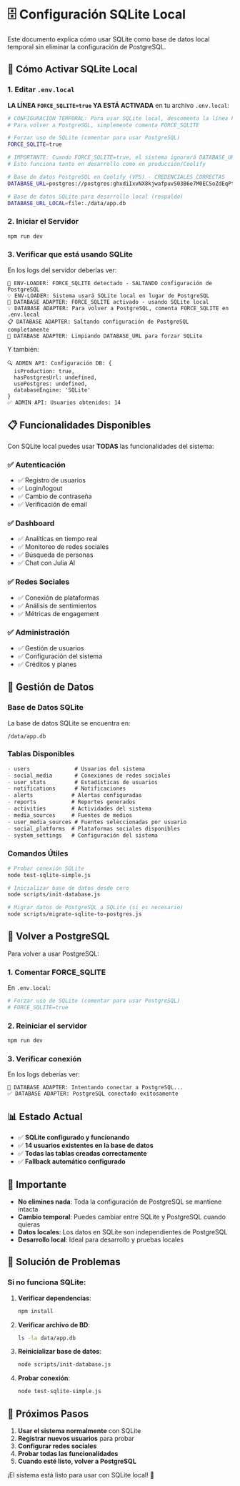 # 🗄️ Configuración SQLite Local

Este documento explica cómo usar SQLite como base de datos local temporal sin eliminar la configuración de PostgreSQL.

## 🚀 Cómo Activar SQLite Local

### 1. Editar `.env.local`

**LA LÍNEA `FORCE_SQLITE=true` YA ESTÁ ACTIVADA** en tu archivo `.env.local`:

```bash
# CONFIGURACIÓN TEMPORAL: Para usar SQLite local, descomenta la línea FORCE_SQLITE
# Para volver a PostgreSQL, simplemente comenta FORCE_SQLITE

# Forzar uso de SQLite (comentar para usar PostgreSQL)
FORCE_SQLITE=true

# IMPORTANTE: Cuando FORCE_SQLITE=true, el sistema ignorará DATABASE_URL y usará SQLite local
# Esto funciona tanto en desarrollo como en producción/Coolify

# Base de datos PostgreSQL en Coolify (VPS) - CREDENCIALES CORRECTAS
DATABASE_URL=postgres://postgres:ghxdiIxvNX8kjwafpuvS03B6e7M0ECSoZdEqPtLJsEW3WxBxn1f6USpp4vb42HIc@aswcsw80wsoskcskkscwscoo:5432/postgres

# Base de datos SQLite para desarrollo local (respaldo)
DATABASE_URL_LOCAL=file:./data/app.db
```

### 2. Iniciar el Servidor

```bash
npm run dev
```

### 3. Verificar que está usando SQLite

En los logs del servidor deberías ver:

```
🔄 ENV-LOADER: FORCE_SQLITE detectado - SALTANDO configuración de PostgreSQL
💡 ENV-LOADER: Sistema usará SQLite local en lugar de PostgreSQL
🔄 DATABASE ADAPTER: FORCE_SQLITE activado - usando SQLite local
💡 DATABASE ADAPTER: Para volver a PostgreSQL, comenta FORCE_SQLITE en .env.local
📋 DATABASE ADAPTER: Saltando configuración de PostgreSQL completamente
🧹 DATABASE ADAPTER: Limpiando DATABASE_URL para forzar SQLite
```

Y también:
```
🔍 ADMIN API: Configuración DB: {
  isProduction: true,
  hasPostgresUrl: undefined,
  usePostgres: undefined,
  databaseEngine: 'SQLite'
}
✅ ADMIN API: Usuarios obtenidos: 14
```

## 📋 Funcionalidades Disponibles

Con SQLite local puedes usar **TODAS** las funcionalidades del sistema:

### ✅ Autenticación
- ✅ Registro de usuarios
- ✅ Login/logout
- ✅ Cambio de contraseña
- ✅ Verificación de email

### ✅ Dashboard
- ✅ Analíticas en tiempo real
- ✅ Monitoreo de redes sociales
- ✅ Búsqueda de personas
- ✅ Chat con Julia AI

### ✅ Redes Sociales
- ✅ Conexión de plataformas
- ✅ Análisis de sentimientos
- ✅ Métricas de engagement

### ✅ Administración
- ✅ Gestión de usuarios
- ✅ Configuración del sistema
- ✅ Créditos y planes

## 🔧 Gestión de Datos

### Base de Datos SQLite

La base de datos SQLite se encuentra en:
```
/data/app.db
```

### Tablas Disponibles

```sql
- users              # Usuarios del sistema
- social_media       # Conexiones de redes sociales
- user_stats         # Estadísticas de usuarios
- notifications      # Notificaciones
- alerts            # Alertas configuradas
- reports           # Reportes generados
- activities        # Actividades del sistema
- media_sources     # Fuentes de medios
- user_media_sources # Fuentes seleccionadas por usuario
- social_platforms  # Plataformas sociales disponibles
- system_settings   # Configuración del sistema
```

### Comandos Útiles

```bash
# Probar conexión SQLite
node test-sqlite-simple.js

# Inicializar base de datos desde cero
node scripts/init-database.js

# Migrar datos de PostgreSQL a SQLite (si es necesario)
node scripts/migrate-sqlite-to-postgres.js
```

## 🔄 Volver a PostgreSQL

Para volver a usar PostgreSQL:

### 1. Comentar FORCE_SQLITE

En `.env.local`:
```bash
# Forzar uso de SQLite (comentar para usar PostgreSQL)
# FORCE_SQLITE=true
```

### 2. Reiniciar el servidor

```bash
npm run dev
```

### 3. Verificar conexión

En los logs deberías ver:
```
🐘 DATABASE ADAPTER: Intentando conectar a PostgreSQL...
✅ DATABASE ADAPTER: PostgreSQL conectado exitosamente
```

## 📊 Estado Actual

- ✅ **SQLite configurado y funcionando**
- ✅ **14 usuarios existentes en la base de datos**
- ✅ **Todas las tablas creadas correctamente**
- ✅ **Fallback automático configurado**

## 🚨 Importante

- **No elimines nada**: Toda la configuración de PostgreSQL se mantiene intacta
- **Cambio temporal**: Puedes cambiar entre SQLite y PostgreSQL cuando quieras
- **Datos locales**: Los datos en SQLite son independientes de PostgreSQL
- **Desarrollo local**: Ideal para desarrollo y pruebas locales

## 🔧 Solución de Problemas

### Si no funciona SQLite:

1. **Verificar dependencias**:
   ```bash
   npm install
   ```

2. **Verificar archivo de BD**:
   ```bash
   ls -la data/app.db
   ```

3. **Reinicializar base de datos**:
   ```bash
   node scripts/init-database.js
   ```

4. **Probar conexión**:
   ```bash
   node test-sqlite-simple.js
   ```

## 📱 Próximos Pasos

1. **Usar el sistema normalmente** con SQLite
2. **Registrar nuevos usuarios** para probar
3. **Configurar redes sociales** 
4. **Probar todas las funcionalidades**
5. **Cuando esté listo, volver a PostgreSQL**

¡El sistema está listo para usar con SQLite local! 🎉